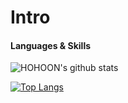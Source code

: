 # Intro

#### Languages & Skills

![HOHOON's github stats](https://github-readme-stats.vercel.app/api?username=Chahohoon&show_icons=true)

[![Top Langs](https://github-readme-stats.vercel.app/api/top-langs/?username=anuraghazra&layout=compact)](https://github.com/anuraghazra/github-readme-stats)

